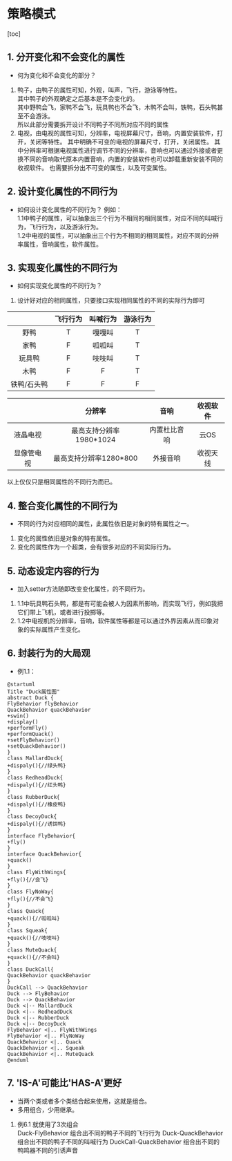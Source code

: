 # 策略模式
[toc]

## 1. 分开变化和不会变化的属性
* 何为变化和不会变化的部分？  
1. 鸭子，由鸭子的属性可知，外观，叫声，飞行，游泳等特性。  
其中鸭子的外观确定之后基本是不会变化的。  
其中野鸭会飞，家鸭不会飞，玩具鸭也不会飞，木鸭不会叫，铁鸭，石头鸭甚至不会游泳。  
所以此部分需要拆开设计不同鸭子不同所对应不同的属性
2. 电视，由电视的属性可知，分辨率，电视屏幕尺寸，音响，内置安装软件，打开，关闭等特性。
其中明确不可变的电视的屏幕尺寸，打开，关闭属性。
其中分辨率可根据电视属性进行调节不同的分辨率，音响也可以通过外接或者更换不同的音响取代原本内置音响，内置的安装软件也可以卸载重新安装不同的收视软件。
也需要拆分出不可变的属性，以及可变属性。


## 2. 设计变化属性的不同行为
* 如何设计变化属性的不同行为？
例如：  
1.1中鸭子的属性，可以抽象出三个行为不相同的相同属性，对应不同的叫喊行为，飞行行为，以及游泳行为。  
1.2中电视的属性，可以抽象出三个行为不相同的相同属性，对应不同的分辨率属性，音响属性，软件属性。

## 3. 实现变化属性的不同行为
* 如何实现变化属性的不同行为？
1. 设计好对应的相同属性，只要接口实现相同属性的不同的实际行为即可
  
||飞行行为|叫喊行为|游泳行为|
|:-:|:-:|:-:|:-:|
|野鸭|T|嘎嘎叫|T|
|家鸭|F|呱呱叫|T|
|玩具鸭|F|吱吱叫|T|
|木鸭|F|F|T|
|铁鸭/石头鸭|F|F|F|

||分辨率|音响|收视软件|
|:-:|:-:|:-:|:-:|
|液晶电视|最高支持分辨率1980*1024|内置杜比音响|云OS|
|显像管电视|最高支持分辨率1280*800|外接音响|收视天线|

以上仅仅只是相同属性的不同行为而已。

## 4. 整合变化属性的不同行为
* 不同的行为对应相同的属性，此属性依旧是对象的特有属性之一。
1. 变化的属性依旧是对象的特有属性。
2. 变化的属性作为一个超类，会有很多对应的不同实际行为。

## 5. 动态设定内容的行为
* 加入setter方法随即改变变化属性，的不同行为。
1. 1.1中玩具鸭石头鸭，都是有可能会被人为因素所影响，而实现飞行，例如我把它们带上飞机，或者进行投掷等。
2. 1.2中电视机的分辨率，音响，软件属性等都是可以通过外界因素从而印象对象的实际属性产生变化。

## 6. 封装行为的大局观
* 例1.1：
```puml
@startuml
Title "Duck属性图"
abstract Duck {
FlyBehavior flyBehavior
QuackBehavior quackBehavior
+swin()
+display()
+performFly()
+performQuack()
+setFlyBehavior()
+setQuackBehavior()
}
class MallardDuck{
+dispaly(){//绿头鸭}
}
class RedheadDuck{
+dispaly(){//红头鸭}
}
class RubberDuck{
+dispaly(){//橡皮鸭}
}
class DecoyDuck{
+dispaly(){//诱饵鸭}
}
interface FlyBehavior{
+fly()
}
interface QuackBehavior{
+quack()
}
class FlyWithWings{
+fly(){//会飞}
}
class FlyNoWay{
+fly(){//不会飞}
}
class Quack{
+quack(){//呱呱叫}
}
class Squeak{
+quack(){//吱吱叫}
}
class MuteQuack{
+quack(){//不会叫}
}
class DuckCall{
QuackBehavior quackBehavior
}
DuckCall --> QuackBehavior
Duck --> FlyBehavior
Duck --> QuackBehavior
Duck <|-- MallardDuck
Duck <|-- RedheadDuck
Duck <|-- RubberDuck
Duck <|-- DecoyDuck
FlyBehavior <|.. FlyWithWings
FlyBehavior <|.. FlyNoWay
QuackBehavior <|.. Quack
QuackBehavior <|.. Squeak
QuackBehavior <|.. MuteQuack
@enduml
```

## 7. 'IS-A'可能比'HAS-A'更好
* 当两个类或者多个类结合起来使用，这就是组合。
* 多用组合，少用继承。
1. 例6.1 就使用了3次组合  
Duck-FlyBehavior 组合出不同的鸭子不同的飞行行为
Duck-QuackBehavior 组合出不同的鸭子不同的叫喊行为
DuckCall-QuackBehavior 组合出不同的鸭鸣器不同的引诱声音